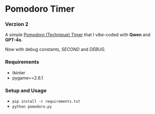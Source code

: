 # Pomodoro Timer
### Verzion 2
A simple [Pomodoro (Technique) Timer](https://en.wikipedia.org/wiki/Pomodoro_Technique) that I vibe-coded with **Qwen** and **GPT-4o**.

Now with debug constants, *SECOND* and *DEBUG*.

### Requirements
- tkinter
- pygame==2.6.1

### Setup and Usage
- `pip install -r requirements.txt`
- `python pomodoro.py`
